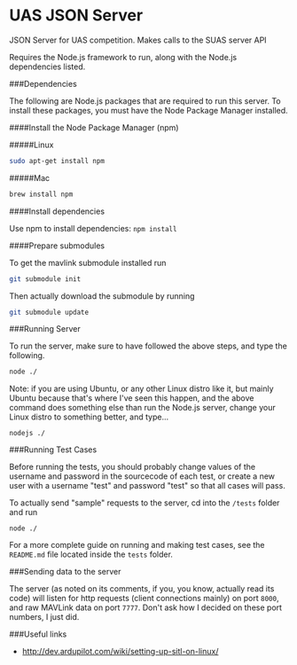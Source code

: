 UAS JSON Server
======================================================

JSON Server for UAS competition. Makes calls to the SUAS server API

Requires the Node.js framework to run, along with the Node.js dependencies listed.

###Dependencies

The following are Node.js packages that are required to run this server. To install these packages, you must have the Node Package Manager installed.

####Install the Node Package Manager (npm)

#####Linux

``` sh
sudo apt-get install npm
```

#####Mac

``` sh
brew install npm
```

####Install dependencies

Use npm to install dependencies: `npm install`

####Prepare submodules

To get the mavlink submodule installed run

``` sh
git submodule init
```

Then actually download the submodule by running

``` sh
git submodule update
```

###Running Server

To run the server, make sure to have followed the above steps, and type the following.

``` sh
node ./
```

Note: if you are using Ubuntu, or any other Linux distro like it, but mainly Ubuntu because that's where I've seen this happen, and the above command does something else than run the Node.js server, change your Linux distro to something better, and type...

```
nodejs ./
```

###Running Test Cases

Before running the tests, you should probably change values of the username and password in the sourcecode of each test, or create a new user with a username "test" and password "test" so that all cases will pass.

To actually send "sample" requests to the server, cd into the `/tests` folder and run

```
node ./
```

For a more complete guide on running and making test cases, see the `README.md` file located inside the `tests` folder.

###Sending data to the server

The server (as noted on its comments, if you, you know, actually read its code) will listen for http requests (client connections mainly) on port `8000`, and raw MAVLink data on port `7777`. Don't ask how I decided on these port numbers, I just did. 

###Useful links

- http://dev.ardupilot.com/wiki/setting-up-sitl-on-linux/

